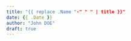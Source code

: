 ```yaml
---
title: "{{ replace .Name "-" " " | title }}"
date: {{ .Date }}
author: "John DOE"
draft: true
---
```


